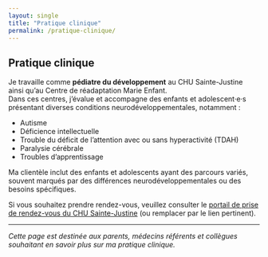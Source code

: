 ```yaml
---
layout: single
title: "Pratique clinique"
permalink: /pratique-clinique/
---
```


## Pratique clinique

Je travaille comme **pédiatre du développement** au CHU Sainte-Justine ainsi qu’au Centre de réadaptation Marie Enfant.  
Dans ces centres, j’évalue et accompagne des enfants et adolescent·e·s présentant diverses conditions neurodéveloppementales, notamment :  
- Autisme  
- Déficience intellectuelle  
- Trouble du déficit de l’attention avec ou sans hyperactivité (TDAH)  
- Paralysie cérébrale  
- Troubles d’apprentissage  

Ma clientèle inclut des enfants et adolescents ayant des parcours variés, souvent marqués par des différences neurodéveloppementales ou des besoins spécifiques.

Si vous souhaitez prendre rendez-vous, veuillez consulter le [portail de prise de rendez-vous du CHU Sainte-Justine](https://www.chusj.org/Patients-et-visiteurs/Prendre-un-rendez-vous) (ou remplacer par le lien pertinent).

---

*Cette page est destinée aux parents, médecins référents et collègues souhaitant en savoir plus sur ma pratique clinique.*